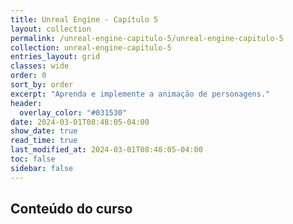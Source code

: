 ```yaml
---
title: Unreal Engine - Capítulo 5
layout: collection
permalink: /unreal-engine-capitulo-5/unreal-engine-capitulo-5
collection: unreal-engine-capitulo-5
entries_layout: grid
classes: wide
order: 0
sort_by: order
excerpt: "Aprenda e implemente a animação de personagens."
header:
  overlay_color: "#031530"
date: 2024-03-01T08:48:05-04:00
show_date: true
read_time: true
last_modified_at: 2024-03-01T08:48:05-04:00
toc: false
sidebar: false
---
```


## Conteúdo do curso
